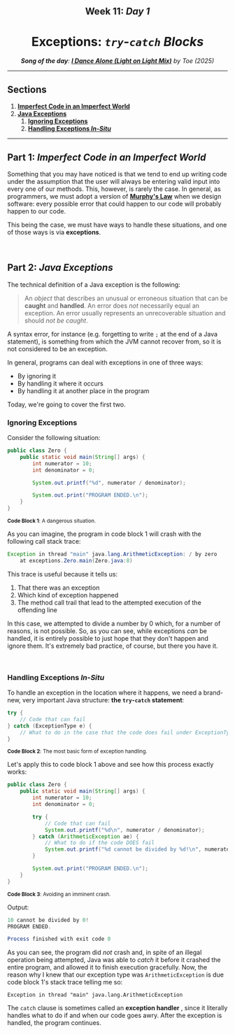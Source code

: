 <h2 align=center>Week 11: <em>Day 1</em></h2>

<h1 align=center>Exceptions: <em><code>try</code>-<code>catch</code> Blocks</em></h1>

<p align=center><strong><em>Song of the day</strong>: <a href="https://youtu.be/vtf_a6JMfqI?si=a5QSxpssNtju1_i6"><strong><u>I Dance Alone (Light on Light Mix)</u></strong></a> by Toe (2025)</em></p>

---

## Sections

1. [**Imperfect Code in an Imperfect World**](#1)
2. [**Java Exceptions**](#2)
    1. [**Ignoring Exceptions**](#2-1)
    1. [**Handling Exceptions _In-Situ_**](#2-2)

---

<a id="1"></a>

## Part 1: _Imperfect Code in an Imperfect World_

Something that you may have noticed is that we tend to end up writing code under the assumption that the user will always be entering valid input into every one of our methods. This, however, is rarely the case. In general, as programmers, we must adopt a version of [**Murphy's Law**](https://en.wikipedia.org/wiki/Murphy%27s_law) when we design software: every possible error that could happen to our code will probably happen to our code.

This being the case, we must have ways to handle these situations, and one of those ways is via **exceptions**.

<br>

<a id="2"></a>

## Part 2: _Java Exceptions_

The technical definition of a Java exception is the following:

> An _object_ that describes an unusual or erroneous situation that can be **caught** and **handled**. An error does _not_ necessarily equal an exception. An error usually represents an unrecoverable situation and should _not be caught_.

A syntax error, for instance (e.g. forgetting to write `;` at the end of a Java statement), is something from which the JVM cannot recover from, so it is not considered to be an exception.

In general, programs can deal with exceptions in one of three ways:

- By ignoring it
- By handling it where it occurs
- By handling it at another place in the program

Today, we're going to cover the first two.

<a id="2-1"></a>

### Ignoring Exceptions

Consider the following situation:

```java
public class Zero {
    public static void main(String[] args) {
        int numerator = 10;
        int denominator = 0;

        System.out.printf("%d", numerator / denominator);

        System.out.print("PROGRAM ENDED.\n");
    }
}
```

<sub>**Code Block 1**: A dangerous situation.</sub>

As you can imagine, the program in code block 1 will crash with the following call stack trace:

```java
Exception in thread "main" java.lang.ArithmeticException: / by zero
	at exceptions.Zero.main(Zero.java:8)
```

This trace is useful because it tells us:

1. That there was an exception
2. Which kind of exception happened
3. The method call trail that lead to the attempted execution of the offending line

In this case, we attempted to divide a number by 0 which, for a number of reasons, is not possible. So, as you can see, while exceptions _can_ be handled, it is entirely possible to just hope that they don't happen and ignore them. It's extremely bad practice, of course, but there you have it.

<br>

<a id="2-2"></a>

### Handling Exceptions _In-Situ_

To handle an exception in the location where it happens, we need a brand-new, very important Java structure: **the `try`-`catch` statement**:

```java
try {
    // Code that can fail
} catch (ExceptionType e) {
    // What to do in the case that the code does fail under ExceptionType objects
}
```

<sub>**Code Block 2**: The most basic form of exception handling.</sub>

Let's apply this to code block 1 above and see how this process exactly works:

```java
public class Zero {
    public static void main(String[] args) {
        int numerator = 10;
        int denominator = 0;

        try {
            // Code that can fail
            System.out.printf("%d\n", numerator / denominator);
        } catch (ArithmeticException ae) {
            // What to do if the code DOES fail
            System.out.printf("%d cannot be divided by %d!\n", numerator, denominator);
        }

        System.out.print("PROGRAM ENDED.\n");
    }
}
```

<sub>**Code Block 3**: Avoiding an imminent crash.</sub>

Output:

```java
10 cannot be divided by 0!
PROGRAM ENDED.

Process finished with exit code 0
```

As you can see, the program did _not_ crash and, in spite of an illegal operation being attempted, Java was able to _catch_ it before it crashed the entire program, and allowed it to finish execution gracefully. Now, the reason why I knew that our exception type was `ArithmeticException` is due code block 1's stack trace telling me so:

```text
Exception in thread "main" java.lang.ArithmeticException
```

The `catch` clause is sometimes called an **exception handler** , since it literally handles what to do if and when our code goes awry. After the exception is handled, the program continues.

<!-- ---

Let's try a more complicated, realistic example:

Let's say we wanted to write a program that scanned product codes in Amazon. These product codes are **13 characters**,
and look like this, `TRQ2778A7R-19`:

```text
TRQ 2778 A7 R -19
   |    |   |
    \  /    |
     |      |
     V      |
district    V
   code    zone
           code
```

<sub>**Figure 1**: The important bits of a product code.</sub>

The district code (in this case `2778`) and the zone code (`R` here) are the important bits to check. For the purposes
of this problem, assume that _products made in zone `R` cannot be sold in districts with code `2000` or higher_.

We must be sure to make the program fault-tolerant as well. That is, even if an invalid code is entered, the program 
should not terminate, but process the erroneous code and continue until the user enters a termination signal (say 
`XXX`):

```java
import java.util.Scanner;

public class ProductCodes {
    public static final String TERMINATION_CODE = "XXX";
    public static final int ZONE_INDEX = 9;
    public static final int DISTRICT_LOW_IDX = 3;
    public static final int DISTRICT_HIGH_IDX = 7;
    public static final char INVALID_ZONE = 'R';
    public static final int INVALID_DISTRICT = 2000;

    public static void main(String[] args) {
        String code;
        char zone;
        int district;

        // We'll count the number of valid codes we encounter
        // As well as the number of banned codes
        int numberOfValidCodes = 0, numberOfBannedCodes = 0;

        Scanner scanner = new Scanner(System.in);

        System.out.printf("Enter product code (%s to quit): ", TERMINATION_CODE);
        code = scanner.nextLine();

        // STEP 1: While the user doesn't enter the termination code
        while (!code.equals(TERMINATION_CODE)) {
            // Attempt the following things that COULD go wrong...
            try {
                // STEP 2: Extract the zone code (could be out of bounds)
                zone = code.charAt(ZONE_INDEX);

                // STEP 3: Extract the district code (could be a non-integer)
                district = Integer.parseInt(code.substring(DISTRICT_LOW_IDX, DISTRICT_HIGH_IDX));

                // STEP 4: If it passes both of those tests, it is a valid code
                numberOfValidCodes++;

                // STEP 5: But if happens to be in a district that is incompatible with the invalid zone, make sure to
                //         note that it is a banned code
                if (zone == INVALID_ZONE && district >= INVALID_DISTRICT) {
                    numberOfBannedCodes++;
                }
            } catch (StringIndexOutOfBoundsException exception) {
                // STEP 6: If step 2 went wrong, handle it here
                System.out.printf("ERROR: Improper code length: %s", code);
            } catch (NumberFormatException exception) {
                // STEP 7: If step 3 went wrong, handle it here
                System.out.printf("ERROR: District is not numeric: %s", code);
            }

            // STEP 8: Prompt the user to enter next code to start again
            System.out.printf("Enter product code (%s to quit): ", TERMINATION_CODE);
            code = scanner.nextLine();
        }

        // STEP 9: Print results
        System.out.printf("Number of valid codes entered: %d.", numberOfValidCodes);
        System.out.printf("Number of banned codes entered: %d.", numberOfBannedCodes);
    }
}
```

<sub>**Code Block 4**: The [**solution**](ProductCodes.java) to the problem. Read the comments for the steps!</sub>

---

#### Handling Exceptions at Another Place in the Program

Our exceptions don't necessarily have to be handled within the method where they occurred. This may be a bit of a
confusing concept, but we've actually seen something similar before. Let's say we have the following class:

```java
public class StandardDeviation {
    public double getStandardDeviation(int[] numbers) {
        double standardDeviation = 0.0d;
        double average = getAverage(numbers);

        for(double number : numbers) {
            standardDeviation += Math.pow(number - average, 2);
        }

        return standardDeviation;
    }

    private double getAverage(int[] numbers) {
        return (double) getSum(numbers) / numbers.length;
    }

    private int getSum(int[] numbers) {
        int sum = 0;
        for (int number : numbers) sum += number;

        return sum;
    }
}
```

<sub>**Code Block 5**: A simple standard deviation calculator.</sub>

Let's say we try to use it with an array of integers, but that array object happened to be null? What does the error 
message look like?

```java
StandardDeviation stdev = new StandardDeviation();

int[] grades = null;

System.out.printf("The standard deviation is %.2f.\n", stdev.getStandardDeviation(grades));
```

Output:

```text
Exception in thread "main" java.lang.NullPointerException: Cannot read the array length because "<local3>" is null
	at exceptions.StandardDeviation.getSum(StandardDeviation.java:29)
	at exceptions.StandardDeviation.getAverage(StandardDeviation.java:24)
	at exceptions.StandardDeviation.getStandardDeviation(StandardDeviation.java:14)
	at exceptions.StandardDeviation.main(StandardDeviation.java:9)
```

You see how the last four lines follow a sort of path through the methods necessary to get the standard deviation? That
is:

1. The `main()` calls on the `getStandardDeviation()` method in line 9.
2. The `getStandardDeviation()` method calls on the `getAverage()` method in line 14.
3. The `getAverage()` method calls on the `getSum()` method in line 24.
4. Finally, the `getSum()` method attempts to use the number array in line 29, but since it is `null`, it raises the
`NullPointerException` exception.

This is what is called a **method hierarchy**, and it represents the order in which the methods are called in the stack.
In other words, since one method is dependent on the other, the "outer method" will be placed on the stack first, 
followed by the "inner method", and so on and so forth.

So, where exactly should this exception be handled? The answer is that it could be handled at any of these steps—it's 
really up to the programmer to decide. Since `NullPointerException` exceptions will always first happen in `getSum()` 
(since they are the first method to even touch the array of integers), it may seem natural to handle it there, but Java
provides an alternative way of doing this. For this, it's helpful to look at Java's `Exception` class hierarchy:

![exception-class-hierarchy](assets/exception-class-hierarchy.png)

<sub>**Figure 2**: The inheritance hierarchy of Java's `Exception` class.</sub>

As you can see, all error and exception classes are descendants of the `Throwable` class. While these are pretty 
extensive, as our projects grow in complexity and specificity, we are bound to want to have our own, project-specific
exceptions. Fortunately, thanks to inheritance, we can extend the `Exception` class and achieve exactly that. Going
back to our `StandardDeviation` class, let's define an exception that has a more specific name, such as 
[**`StandardDeviationNotCalculableException`**](StandardDeviationNotCalculableException.java):

```java
public class StandardDeviationNotCalculableException extends NullPointerException {
    public NullArrayException(String message) {
        super(message);
    }
}
```

<sub>**Code Block 6**: A simple extension of `NullPointerException`.</sub>

Now, how do we apply this very long-titled exception in practice? You may have noticed that all exceptions extend 
something called `Throwable`. And that's our bread and butter.

### Part 3: _The `Throwable` Class_

How, exactly, is an exception triggered? There is no immediately obvious syntax to tell Java to throw its built-in
exceptions, so it's hard to tell. However, in Java:

> A method that can trigger an exception is said **to throw an exception**.

For example, our `getSum()` method from earlier can be said to **throw a `NullPointerException`**. Since a large number
of Java situations throw this exception, Java doesn't need you to tell it so. For our own custom exceptions, however,
we have to explicitly do so. For this, we use the **`throws`** keyword:

```java
private int getSum(int[] numbers) throws StandardDeviationNotCalculableException {
   if (numbers == null || numbers.length == 0) {
      throw new StandardDeviationNotCalculableException("This array is unsuitable for standard deviation " +
              "calculations. Check that it is not null or empty."); 
   }
   
   int sum = 0;
   for (int number : numbers) sum += number;
   
   return sum;
}
```

<sub>**Code Block 7**: Java now knows that `getSum()` can throw our custom 
`StandardDeviationNotCalculableException`.</sub>

As you can see, three things are necessary here:

1. The method signature must include the keyword `throws` followed by the name of the exception.
2. A way of checking whether this exception will be thrown. In this case, a standard deviation cannot be calculated
from a null array nor from an empty one.
3. In order to actually raise this exception, we must use the `throw` keyword followed by an object of that exception
class.

This is what is called a **checked** exception, i.e. an exception that must be explicitly checked for in order for it
to be thrown. Some built-in Java exceptions, such as `ArithmeticExcpetion` objects, are **unchecked**, since they are
raised regardless of whether we check them or not.

Checked exceptions include:

- **`ClassNotFoundException`**: Thrown when an application tries to load in a class but no definition for the class with
the specifed name could be found.
- **`IOException`**: Produced by failed or interrupted I/O operations, such as opening files.
- **`SQLException`**: Thrown when an [**SQL 
Server**](https://www.yourofficeanywhere.co.uk/info-hub/what-is-sql-server/) returns a warning or error.

Unchecked exceptions include:

- **`ArithmeticException`**: Thrown when an exceptional arithmetic condition has occurred. For example, a number 
divided by zero throws an instance of this class.
- **`ArrayStoreException`**: Thrown to indicate that an attempt has been made to store the wrong type of object into an 
array of objects (for example, trying to store a `double` in an `int` array).
- **`ClassCastException`**: Thrown to indicate that the code has attempted to cast an object to a subclass of which it 
is not an instance (for example, trying to cast a `String` object into a `byte`).

---

One final thing that you should watch out for is the following situation:

```java
System.out.println("Before throw");

throw new OutOfRangeException("Too High");

System.out.println("After throw");
```

<sub>**Code Block 7**: In which situations does this exception get thrown?</sub>

Because we don't actually check for a situation where an `OutOfRangeException` might happen (say, with an 
`if`-statement), this exception will **always** be thrown, regardless of the situation, which is most certainly not
what we want.

### Part 5: _Lab_

Consider the following code:

```java
public class Lab {
    public static double getAverageLength(String[] strings) {
        int amountOfStrings = strings.length;
        int sumOfLengths = 0;

        for (String string : strings) {
            sumOfLengths += string.length();
        }

        double averageLength = (double) sumOfLengths / amountOfStrings;

        return averageLength;
    }
}
```

In the static method `getAverageLength()`, two kinds of built-in Java exceptions can happen (I'm not telling you which 
two, but they're not particularly uncommon). Using `try`-`catch` blocks, make sure that the value of `-1` is always 
returned in case either of those two exceptions happen.

### Part 6: _I / O Exceptions_

We talked about JavaFX being an extension to our current knowledge in the sense that it provides a visual output to our
programming. Of course, these inputs and outputs don't always have to be visual, and oftentimes take the form of files
that are created / edited. In order to do this with Java, we need to take advantage of something called a _stream_.

> A **stream** is a sequence of bytes that flow from a source to a destination. In a program, we read information from 
> an input stream and write information to an output stream. A program can manage multiple streams simultaneously.

There are three standard I / O streams:
- **Standard Output**, which is defined by `System.out`.
- **Standard Input**, which is defined by `System.in`.
- **Standard Error**, which is defined by `System.err`.

We've naturally seen `System.out` a whole bunch. Both it and `System.err` typically represent the console window. 
`System.in` on the other hand typically represents keyboard input, which we've used many times with `Scanner` objects.

---

It probably goes without saying that the user can input all sorts of garbage values into a program. This is not 
necessarily done on purpose; users have to learn how to use a program, and the learning curve for any given program
can vary from person to person. This being the case, it helps for us to to have a specific exception that deals with
these unpredictable scenarios. The `IOException` class—a **checked** exception—deals with such operations performed by 
some of Java's I / O classes.

For example, it's helpful in situations when:

- A file might not exist
- A file exists, but the program is not able to find / open it
- The file exists, can be found and opened, but does not contain the kind of data that we expect (e.g. tryng to open
a Word file with Apple Music or Spotify)

Let's illustrate this by writing some data onto a file using the `PrintWriter` class. In this case, this output stream
must be closed explicitly—a good use for our `finally` clause:

```java
import java.io.IOException;
import java.io.PrintWriter;
import java.util.Random;

public class TestData {
    public static final int MAX = 10;
    public static final String FILE_NAME = "test.txt";

    public static void main(String[] args) throws IOException {
        int value;

        // Our output stream is no long System.out, but a PrintWriter object
        PrintWriter outFile = new PrintWriter(FILE_NAME);

        Random random = new Random();

        for (int lineNumber = 1; lineNumber <= MAX; lineNumber++) {
            for (int number = 1; number <= MAX; number++) {
                value = random.nextInt(90) + MAX;
                outFile.printf("%d\t", value); // The same methods—print(), printf(), println()—are available to us
            }

            outFile.print('\n');
        }

        outFile.close();
        System.out.printf("Output file has been created: %s!\n", FILE_NAME);
    }
}
```

<sub>**Code Block 8**: Delegating the `IOException` to the caller of `main()`.</sub>

Or, if you want to handle the exception _in-situ_:

```java
import java.io.IOException;
import java.io.PrintWriter;
import java.util.Random;

public class TestData {
    public static final int MAX = 10;
    public static final String FILE_NAME = "test.txt";

    public static void main(String[] args) {
        int value;

        try {
            // Our output stream is no long System.out, but a PrintWriter object
            PrintWriter outFile = new PrintWriter(FILE_NAME);

            Random random = new Random();

            for (int lineNumber = 1; lineNumber <= MAX; lineNumber++) {
                for (int number = 1; number <= MAX; number++) {
                    value = random.nextInt(90) + MAX;
                    outFile.printf("%d\t", value); // The same methods—print(), printf(), println()—are available to us
                }

                outFile.print('\n');
            }

            outFile.close();
            System.out.printf("Output file has been created: %s!\n", FILE_NAME);
        } catch (IOException ioe) {
            System.out.println("ERROR: Something went wrong.");
        }
    }
}
```

<sub>**Code Block 9**: Catching the exception inside of `main()`.</sub> -->